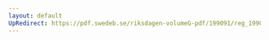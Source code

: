 ```yaml
---
layout: default
UpRedirect: https://pdf.swedeb.se/riksdagen-volumeG-pdf/199091/reg_199091/reg_199091_0777.pdf
---
```

